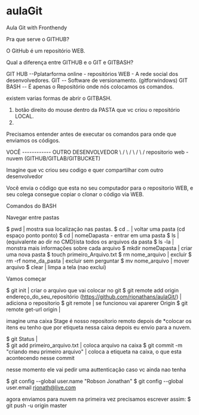 # aulaGit
Aula Git with Fronthendy

Pra que serve o GITHUB?

O GitHub é um repositório WEB.

Qual a diferença entre GITHUB e o GIT e GITBASH?

GIT HUB --Pplatarforma online - repositórios WEB - A rede social dos desenvolvedores.
GIT -- Software de versionamento. (gitforwindows)
GIT BASH -- É apenas o Repositório onde nós colocamos os comandos.

existem varias formas de abrir o GITBASH.
1) botão direito do mouse dentro da PASTA que vc criou o repositório LOCAL.
2) 

Precisamos entender antes de executar os comandos para onde que enviamos os códigos.

VOCÊ ------------  OUTRO DESENVOLVEDOR
       \              /
        \            /
         \          /
          \        /
         repositorio web - nuvem (GITHUB/GITLAB/GITBUCKET) 

Imagine que vc criou seu codigo e quer compartilhar com outro desenvolvedor

Você envia o código que esta no seu computador para o repositorio WEB, e seu colega consegue copiar o clonar o código via WEB.

Comandos do BASH

Navegar entre pastas

$ pwd  |  mostra sua localização nas pastas.
$ cd .. | voltar uma pasta (cd espaço ponto ponto)
$ cd | nomeDapasta  -  entrar em uma pasta
$ ls | (equivalente ao dir no CMD)ista todos os arquivos da pasta
$ ls -la |  monstra mais informações sobre cada arquivo
$ mkdir nomeDapasta |  criar uma nova pasta 
$ touch primeiro_Arquivo.txt
$ rm nome_arquivo  |  excluir
$ rm -rf nome_da_pasta  |  excluir sem perguntar
$ mv nome_arquivo  |  mover arquivo
$ clear  | limpa a tela (nao exclui)

Vamos começar

$ git init   | criar o arquivo que vai colocar no git
$ git remote add origin  endereço_do_seu_repositório (https://github.com/rjonathans/aulaGit/)  |  adiciona o repositorio
$ git remote  | se funcionou vai aparerer Origin
$ git remote get-url origin  |  

imagine uma caixa Stage é nosso repositorio remoto
depois de *colocar os itens eu tenho que por etiqueta nessa caixa
depois eu envio para a nuvem.

$ git Status   |   
$ git add primeiro_arquivo.txt  |  coloca arquivo na caixa
$ git commit -m "criando meu primeiro arquivo"  |  coloca a etiqueta na caixa, o que esta acontecendo nesse commit

nesse momento ele vai pedir uma auttenticação caso vc ainda nao tenha

$ git config --global user.name "Robson Jonathan"
$ git config --global user.email rjonath@live.com

agora enviamos para nuvem
na primeira vez precisamos escrever assim:
$ git push -u origin master


